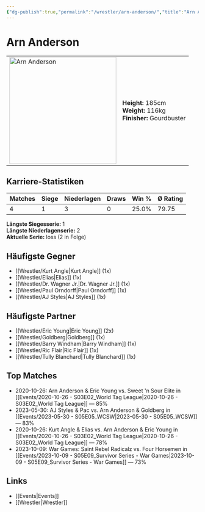 ```yaml
---
{"dg-publish":true,"permalink":"/wrestler/arn-anderson/","title":"Arn Anderson","tags":["wrestler"],"noteIcon":""}
---
```



# Arn Anderson

<table>
        <tr>
        <td><img src="https://github.com/CptSpaulding1980/choke-slam-wrestling/releases/download/images/Arn_Anderson.png" width="280" alt="Arn Anderson"></td>
        <td>
        <b>Height:</b> 185cm<br>
        <b>Weight:</b> 116kg<br>
        <b>Finisher:</b> Gourdbuster<br>
        </td>
        </tr>
        </table>
        
## Karriere-Statistiken

| Matches | Siege | Niederlagen | Draws | Win % | Ø Rating |
|---------|-------|-------------|-------|-------|-----------|
| 4 | 1 | 3 | 0 | 25.0% | 79.75 |

**Längste Siegesserie:** 1<br>**Längste Niederlagenserie:** 2<br>**Aktuelle Serie:** loss (2 in Folge)


## Häufigste Gegner
- [[Wrestler/Kurt Angle\|Kurt Angle]] (1x)
- [[Wrestler/Elias\|Elias]] (1x)
- [[Wrestler/Dr. Wagner Jr.\|Dr. Wagner Jr.]] (1x)
- [[Wrestler/Paul Orndorff\|Paul Orndorff]] (1x)
- [[Wrestler/AJ Styles\|AJ Styles]] (1x)

## Häufigste Partner
- [[Wrestler/Eric Young\|Eric Young]] (2x)
- [[Wrestler/Goldberg\|Goldberg]] (1x)
- [[Wrestler/Barry Windham\|Barry Windham]] (1x)
- [[Wrestler/Ric Flair\|Ric Flair]] (1x)
- [[Wrestler/Tully Blanchard\|Tully Blanchard]] (1x)

## Top Matches
- 2020-10-26: Arn Anderson & Eric Young vs. Sweet 'n Sour Elite in [[Events/2020-10-26 - S03E02_World Tag League\|2020-10-26 - S03E02_World Tag League]] — 85%
- 2023-05-30: AJ Styles & Pac vs. Arn Anderson & Goldberg in [[Events/2023-05-30 - S05E05_WCSW\|2023-05-30 - S05E05_WCSW]] — 83%
- 2020-10-26: Kurt Angle & Elias vs. Arn Anderson & Eric Young in [[Events/2020-10-26 - S03E02_World Tag League\|2020-10-26 - S03E02_World Tag League]] — 78%
- 2023-10-09: War Games: Saint Rebel Radicalz vs. Four Horsemen in [[Events/2023-10-09 - S05E09_Survivor Series - War Games\|2023-10-09 - S05E09_Survivor Series - War Games]] — 73%

## Links
- [[Events\|Events]]
- [[Wrestler\|Wrestler]]
